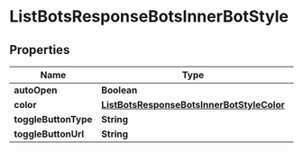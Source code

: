 

# ListBotsResponseBotsInnerBotStyle


## Properties

| Name | Type | Description | Notes |
|------------ | ------------- | ------------- | -------------|
|**autoOpen** | **Boolean** |  |  [optional] |
|**color** | [**ListBotsResponseBotsInnerBotStyleColor**](ListBotsResponseBotsInnerBotStyleColor.md) |  |  [optional] |
|**toggleButtonType** | **String** |  |  [optional] |
|**toggleButtonUrl** | **String** |  |  [optional] |



